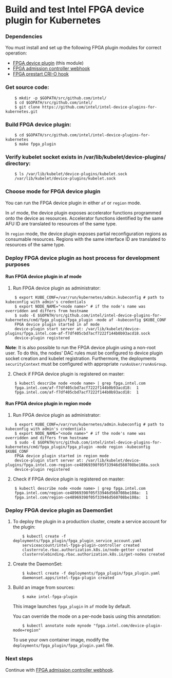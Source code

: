 # Build and test Intel FPGA device plugin for Kubernetes

### Dependencies

You must install and set up the following FPGA plugin modules for correct operation:

-   [FPGA device plugin](README.md) (this module)
-   [FPGA admission controller webhook](../fpga_admissionwebhook/README.md)
-   [FPGA prestart CRI-O hook](../fpga_crihook/README.md)


### Get source code:
```
    $ mkdir -p $GOPATH/src/github.com/intel/
    $ cd $GOPATH/src/github.com/intel/
    $ git clone https://github.com/intel/intel-device-plugins-for-kubernetes.git
```

### Build FPGA device plugin:
```
    $ cd $GOPATH/src/github.com/intel/intel-device-plugins-for-kubernetes
    $ make fpga_plugin
```

### Verify kubelet socket exists in /var/lib/kubelet/device-plugins/ directory:
```
    $ ls /var/lib/kubelet/device-plugins/kubelet.sock
    /var/lib/kubelet/device-plugins/kubelet.sock
```

### Choose mode for FPGA device plugin

You can run the FPGA device plugin in either `af` or `region` mode.

In `af` mode, the device plugin exposes accelerator functions
programmed onto the device as resources. Accelerator functions identified
by the same AFU ID are translated to resources of the same type.

In `region` mode, the device plugin exposes partial reconfiguration regions
as consumable resources. Regions with the same interface ID are
translated to resources of the same type.

### Deploy FPGA device plugin as host process for development purposes

#### Run FPGA device plugin in af mode

1. Run FPGA device plugin as administrator:
```
    $ export KUBE_CONF=/var/run/kubernetes/admin.kubeconfig # path to kubeconfig with admin's credentials
    $ export NODE_NAME="<node name>" # if the node's name was overridden and differs from hostname
    $ sudo -E $GOPATH/src/github.com/intel/intel-device-plugins-for-kubernetes/cmd/fpga_plugin/fpga_plugin -mode af -kubeconfig $KUBE_CONF
    FPGA device plugin started in af mode
    device-plugin start server at: /var/lib/kubelet/device-plugins/fpga.intel.com-af-f7df405cbd7acf7222f144b0b93acd18.sock
    device-plugin registered
```

**Note**: It is also possible to run the FPGA device plugin using a non-root user. To do this,
the nodes' DAC rules must be configured to device plugin socket creation and kubelet registration.
Furthermore, the deployments `securityContext` must be configured with appropriate `runAsUser/runAsGroup`.

2. Check if FPGA device plugin is registered on master:
```
    $ kubectl describe node <node name> | grep fpga.intel.com
    fpga.intel.com/af-f7df405cbd7acf7222f144b0b93acd18:  1
    fpga.intel.com/af-f7df405cbd7acf7222f144b0b93acd18:  1
```

#### Run FPGA device plugin in region mode

1. Run FPGA device plugin as administrator:
```
    $ export KUBE_CONF=/var/run/kubernetes/admin.kubeconfig # path to kubeconfig with admin's credentials
    $ export NODE_NAME="<node name>" # if the node's name was overridden and differs from hostname
    $ sudo -E $GOPATH/src/github.com/intel/intel-device-plugins-for-kubernetes/cmd/fpga_plugin/fpga_plugin -mode region -kubeconfig $KUBE_CONF
    FPGA device plugin started in region mode
    device-plugin start server at: /var/lib/kubelet/device-plugins/fpga.intel.com-region-ce48969398f05f33946d560708be108a.sock
    device-plugin registered
```

2. Check if FPGA device plugin is registered on master:
```
    $ kubectl describe node <node name> | grep fpga.intel.com
    fpga.intel.com/region-ce48969398f05f33946d560708be108a:  1
    fpga.intel.com/region-ce48969398f05f33946d560708be108a:  1
```

### Deploy FPGA device plugin as DaemonSet

1. To deploy the plugin in a production cluster, create a service account
for the plugin:
    ```
        $ kubectl create -f deployments/fpga_plugin/fpga_plugin_service_account.yaml
        serviceaccount/intel-fpga-plugin-controller created
        clusterrole.rbac.authorization.k8s.io/node-getter created
        clusterrolebinding.rbac.authorization.k8s.io/get-nodes created
    ```

2. Create the DaemonSet:
    ```
        $ kubectl create -f deployments/fpga_plugin/fpga_plugin.yaml
        daemonset.apps/intel-fpga-plugin created
    ```

3. Build an image from sources:
    ```
        $ make intel-fpga-plugin
    ```
    This image launches `fpga_plugin` in `af` mode by default.

    You can override the mode on a per-node basis using this annotation:
    ```
        $ kubectl annotate node mynode "fpga.intel.com/device-plugin-mode=region"
    ```
    To use your own container image, modify the
    `deployments/fpga_plugin/fpga_plugin.yaml` file.

### Next steps

Continue with [FPGA admission controller webhook](../fpga_admissionwebhook/README.md).

